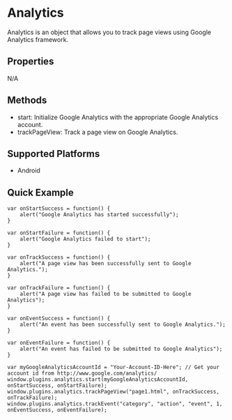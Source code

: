 Analytics
==========

Analytics is an object that allows you to track page views using Google Analytics framework.

Properties
----------

N/A

Methods
-------

- start: Initialize Google Analytics with the appropriate Google Analytics account.
- trackPageView: Track a page view on Google Analytics. 


Supported Platforms
-------------------

- Android

Quick Example
------------------------------
	
  	var onStartSuccess = function() {
  		alert("Google Analytics has started successfully");
	}
	
    var onStartFailure = function() {
        alert("Google Analytics failed to start");
    }
	
	var onTrackSuccess = function() {
  		alert("A page view has been successfully sent to Google Analytics.");
	}
	
    var onTrackFailure = function() {
        alert("A page view has failed to be submitted to Google Analytics");
    }
	
	var onEventSuccess = function() {
  		alert("An event has been successfully sent to Google Analytics.");
	}
	
    var onEventFailure = function() {
        alert("An event has failed to be submitted to Google Analytics");
    }

	var myGoogleAnalyticsAccountId = "Your-Account-ID-Here"; // Get your account id from http://www.google.com/analytics/
    window.plugins.analytics.start(myGoogleAnalyticsAccountId, onStartSuccess, onStartFailure);
	window.plugins.analytics.trackPageView("page1.html", onTrackSuccess, onTrackFailure);
	window.plugins.analytics.trackEvent("category", "action", "event", 1, onEventSuccess, onEventFailure);    
